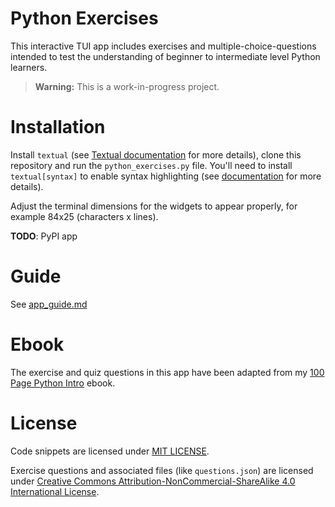 # Python Exercises

This interactive TUI app includes exercises and multiple-choice-questions intended to test the understanding of beginner to intermediate level Python learners.

> **Warning:** This is a work-in-progress project.

# Installation

Install `textual` (see [Textual documentation](https://textual.textualize.io/getting_started/) for more details), clone this repository and run the `python_exercises.py` file. You'll need to install `textual[syntax]` to enable syntax highlighting (see [documentation](https://textual.textualize.io/widgets/text_area/#syntax-highlighting-dependencies) for more details).

Adjust the terminal dimensions for the widgets to appear properly, for example 84x25 (characters x lines).

**TODO**: PyPI app

# Guide

See [app_guide.md](./app_guide.md)

# Ebook

The exercise and quiz questions in this app have been adapted from my [100 Page Python Intro](https://github.com/learnbyexample/100_page_python_intro) ebook.

# License

Code snippets are licensed under [MIT LICENSE](../LICENSE).

Exercise questions and associated files (like `questions.json`) are licensed under [Creative Commons Attribution-NonCommercial-ShareAlike 4.0 International License](https://creativecommons.org/licenses/by-nc-sa/4.0/).

